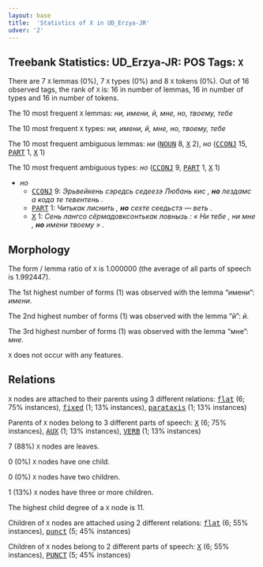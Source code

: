 ```yaml
---
layout: base
title:  'Statistics of X in UD_Erzya-JR'
udver: '2'
---
```


## Treebank Statistics: UD_Erzya-JR: POS Tags: `X`

There are 7 `X` lemmas (0%), 7 `X` types (0%) and 8 `X` tokens (0%).
Out of 16 observed tags, the rank of `X` is: 16 in number of lemmas, 16 in number of types and 16 in number of tokens.

The 10 most frequent `X` lemmas: <em>ни, имени, й, мне, но, твоему, тебе</em>

The 10 most frequent `X` types:  <em>ни, имени, й, мне, но, твоему, тебе</em>

The 10 most frequent ambiguous lemmas: <em>ни</em> (<tt><a href="myv_jr-pos-NOUN.html">NOUN</a></tt> 8, <tt><a href="myv_jr-pos-X.html">X</a></tt> 2), <em>но</em> (<tt><a href="myv_jr-pos-CCONJ.html">CCONJ</a></tt> 15, <tt><a href="myv_jr-pos-PART.html">PART</a></tt> 1, <tt><a href="myv_jr-pos-X.html">X</a></tt> 1)

The 10 most frequent ambiguous types:  <em>но</em> (<tt><a href="myv_jr-pos-CCONJ.html">CCONJ</a></tt> 9, <tt><a href="myv_jr-pos-PART.html">PART</a></tt> 1, <tt><a href="myv_jr-pos-X.html">X</a></tt> 1)


* <em>но</em>
  * <tt><a href="myv_jr-pos-CCONJ.html">CCONJ</a></tt> 9: <em>Эрьвейкень сэредсь седеезэ Любань кис , <b>но</b> лездамс а кода те тевентень .</em>
  * <tt><a href="myv_jr-pos-PART.html">PART</a></tt> 1: <em>Читькак лиснить , <b>но</b> сехте сеедьстэ — веть .</em>
  * <tt><a href="myv_jr-pos-X.html">X</a></tt> 1: <em>Сень лангсо сёрмадовксонтькак ловнызь : « Ни тебе , ни мне , <b>но</b> имени твоему » .</em>

## Morphology

The form / lemma ratio of `X` is 1.000000 (the average of all parts of speech is 1.992447).

The 1st highest number of forms (1) was observed with the lemma “имени”: <em>имени</em>.

The 2nd highest number of forms (1) was observed with the lemma “й”: <em>й</em>.

The 3rd highest number of forms (1) was observed with the lemma “мне”: <em>мне</em>.

`X` does not occur with any features.


## Relations

`X` nodes are attached to their parents using 3 different relations: <tt><a href="myv_jr-dep-flat.html">flat</a></tt> (6; 75% instances), <tt><a href="myv_jr-dep-fixed.html">fixed</a></tt> (1; 13% instances), <tt><a href="myv_jr-dep-parataxis.html">parataxis</a></tt> (1; 13% instances)

Parents of `X` nodes belong to 3 different parts of speech: <tt><a href="myv_jr-pos-X.html">X</a></tt> (6; 75% instances), <tt><a href="myv_jr-pos-AUX.html">AUX</a></tt> (1; 13% instances), <tt><a href="myv_jr-pos-VERB.html">VERB</a></tt> (1; 13% instances)

7 (88%) `X` nodes are leaves.

0 (0%) `X` nodes have one child.

0 (0%) `X` nodes have two children.

1 (13%) `X` nodes have three or more children.

The highest child degree of a `X` node is 11.

Children of `X` nodes are attached using 2 different relations: <tt><a href="myv_jr-dep-flat.html">flat</a></tt> (6; 55% instances), <tt><a href="myv_jr-dep-punct.html">punct</a></tt> (5; 45% instances)

Children of `X` nodes belong to 2 different parts of speech: <tt><a href="myv_jr-pos-X.html">X</a></tt> (6; 55% instances), <tt><a href="myv_jr-pos-PUNCT.html">PUNCT</a></tt> (5; 45% instances)

